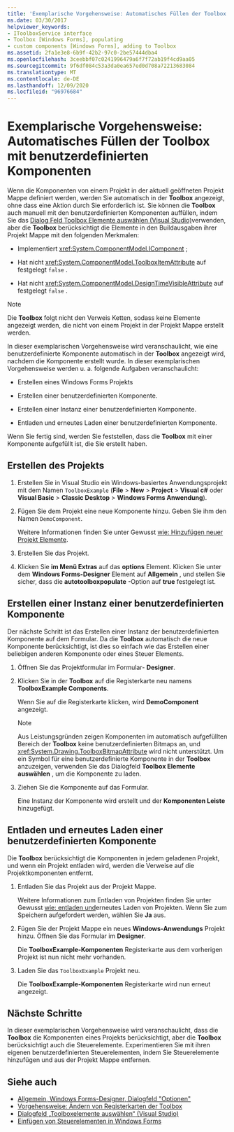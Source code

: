 ```yaml
---
title: 'Exemplarische Vorgehensweise: Automatisches Füllen der Toolbox mit benutzerdefinierten Komponenten'
ms.date: 03/30/2017
helpviewer_keywords:
- IToolboxService interface
- Toolbox [Windows Forms], populating
- custom components [Windows Forms], adding to Toolbox
ms.assetid: 2fa1e3e8-6b9f-42b2-97c0-2be57444dba4
ms.openlocfilehash: 3ceebbf07c0241996479a6f7f72ab19f4cd9aa05
ms.sourcegitcommit: 9f6df084c53a3da0ea657ed0d708a72213683084
ms.translationtype: MT
ms.contentlocale: de-DE
ms.lasthandoff: 12/09/2020
ms.locfileid: "96976684"
---
```

# <a name="walkthrough-automatically-populating-the-toolbox-with-custom-components"></a>Exemplarische Vorgehensweise: Automatisches Füllen der Toolbox mit benutzerdefinierten Komponenten

Wenn die Komponenten von einem Projekt in der aktuell geöffneten Projekt Mappe definiert werden, werden Sie automatisch in der **Toolbox** angezeigt, ohne dass eine Aktion durch Sie erforderlich ist. Sie können die **Toolbox** auch manuell mit den benutzerdefinierten Komponenten auffüllen, indem Sie das [Dialog Feld Toolbox Elemente auswählen (Visual Studio)](/previous-versions/visualstudio/visual-studio-2010/dyca0t6t(v=vs.100))verwenden, aber die **Toolbox** berücksichtigt die Elemente in den Buildausgaben ihrer Projekt Mappe mit den folgenden Merkmalen:

- Implementiert <xref:System.ComponentModel.IComponent> ;

- Hat nicht <xref:System.ComponentModel.ToolboxItemAttribute> auf festgelegt `false` .

- Hat nicht <xref:System.ComponentModel.DesignTimeVisibleAttribute> auf festgelegt `false` .

> [!NOTE]
> Die **Toolbox** folgt nicht den Verweis Ketten, sodass keine Elemente angezeigt werden, die nicht von einem Projekt in der Projekt Mappe erstellt werden.

In dieser exemplarischen Vorgehensweise wird veranschaulicht, wie eine benutzerdefinierte Komponente automatisch in der **Toolbox** angezeigt wird, nachdem die Komponente erstellt wurde. In dieser exemplarischen Vorgehensweise werden u. a. folgende Aufgaben veranschaulicht:

- Erstellen eines Windows Forms Projekts

- Erstellen einer benutzerdefinierten Komponente.

- Erstellen einer Instanz einer benutzerdefinierten Komponente.

- Entladen und erneutes Laden einer benutzerdefinierten Komponente.

Wenn Sie fertig sind, werden Sie feststellen, dass die **Toolbox** mit einer Komponente aufgefüllt ist, die Sie erstellt haben.

## <a name="create-the-project"></a>Erstellen des Projekts

1. Erstellen Sie in Visual Studio ein Windows-basiertes Anwendungsprojekt mit dem Namen `ToolboxExample` (**File**  >  **New**  >  **Project**  >  **Visual c#** oder **Visual Basic**  >  **Classic Desktop**  >  **Windows Forms Anwendung**).

2. Fügen Sie dem Projekt eine neue Komponente hinzu. Geben Sie ihm den Namen `DemoComponent`.

     Weitere Informationen finden Sie unter Gewusst [wie: Hinzufügen neuer Projekt Elemente](/previous-versions/visualstudio/visual-studio-2010/w0572c5b(v=vs.100)).

3. Erstellen Sie das Projekt.

4. Klicken Sie **im Menü Extras** auf das **options** Element. Klicken Sie unter dem **Windows Forms-Designer** Element auf **Allgemein** , und stellen Sie sicher, dass die **autotoolboxpopulate** -Option auf **true** festgelegt ist.

## <a name="create-an-instance-of-a-custom-component"></a>Erstellen einer Instanz einer benutzerdefinierten Komponente

Der nächste Schritt ist das Erstellen einer Instanz der benutzerdefinierten Komponente auf dem Formular. Da die **Toolbox** automatisch die neue Komponente berücksichtigt, ist dies so einfach wie das Erstellen einer beliebigen anderen Komponente oder eines Steuer Elements.

1. Öffnen Sie das Projektformular im Formular- **Designer**.

2. Klicken Sie in der **Toolbox** auf die Registerkarte neu namens **ToolboxExample Components**.

     Wenn Sie auf die Registerkarte klicken, wird **DemoComponent** angezeigt.

    > [!NOTE]
    > Aus Leistungsgründen zeigen Komponenten im automatisch aufgefüllten Bereich der **Toolbox** keine benutzerdefinierten Bitmaps an, und <xref:System.Drawing.ToolboxBitmapAttribute> wird nicht unterstützt. Um ein Symbol für eine benutzerdefinierte Komponente in der **Toolbox** anzuzeigen, verwenden Sie das Dialogfeld **Toolbox Elemente auswählen** , um die Komponente zu laden.

3. Ziehen Sie die Komponente auf das Formular.

     Eine Instanz der Komponente wird erstellt und der **Komponenten Leiste** hinzugefügt.

## <a name="unload-and-reload-a-custom-component"></a>Entladen und erneutes Laden einer benutzerdefinierten Komponente

Die **Toolbox** berücksichtigt die Komponenten in jedem geladenen Projekt, und wenn ein Projekt entladen wird, werden die Verweise auf die Projektkomponenten entfernt.

1. Entladen Sie das Projekt aus der Projekt Mappe.

     Weitere Informationen zum Entladen von Projekten finden Sie unter Gewusst [wie: entladen und](/previous-versions/visualstudio/visual-studio-2010/tt479x1t(v=vs.100))erneutes Laden von Projekten. Wenn Sie zum Speichern aufgefordert werden, wählen Sie **Ja** aus.

2. Fügen Sie der Projekt Mappe ein neues **Windows-Anwendungs** Projekt hinzu. Öffnen Sie das Formular im **Designer**.

     Die **ToolboxExample-Komponenten** Registerkarte aus dem vorherigen Projekt ist nun nicht mehr vorhanden.

3. Laden Sie das `ToolboxExample` Projekt neu.

     Die **ToolboxExample-Komponenten** Registerkarte wird nun erneut angezeigt.

## <a name="next-steps"></a>Nächste Schritte

In dieser exemplarischen Vorgehensweise wird veranschaulicht, dass die **Toolbox** die Komponenten eines Projekts berücksichtigt, aber die **Toolbox** berücksichtigt auch die Steuerelemente. Experimentieren Sie mit ihren eigenen benutzerdefinierten Steuerelementen, indem Sie Steuerelemente hinzufügen und aus der Projekt Mappe entfernen.

## <a name="see-also"></a>Siehe auch

- [Allgemein, Windows Forms-Designer, Dialogfeld "Optionen"](/previous-versions/visualstudio/visual-studio-2010/5aazxs78(v=vs.100))
- [Vorgehensweise: Ändern von Registerkarten der Toolbox](/previous-versions/visualstudio/visual-studio-2010/66kwe227(v=vs.100))
- [Dialogfeld „Toolboxelemente auswählen“ (Visual Studio)](/previous-versions/visualstudio/visual-studio-2010/dyca0t6t(v=vs.100))
- [Einfügen von Steuerelementen in Windows Forms](putting-controls-on-windows-forms.md)
